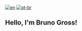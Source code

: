 [![en](https://img.shields.io/badge/en-red?style=for-the-badge&labelColor=%23230a0e12
)](https://github.com/bvgross/README.md)
[![pt-br](https://img.shields.io/badge/pt%2Fbr-blue?style=for-the-badge&labelColor=%23230a0e12
)](https://github.com/bvgross/README.pt-br.md)


## Hello, I'm Bruno Gross!
